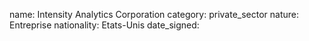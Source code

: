 name: Intensity Analytics Corporation
category: private_sector
nature:  Entreprise
nationality: Etats-Unis
date_signed:
    